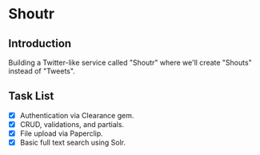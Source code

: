 # Shoutr

## Introduction
Building a Twitter-like service called "Shoutr" where we'll create "Shouts" instead of "Tweets". 

## Task List
- [x] Authentication via Clearance gem.
- [x] CRUD, validations, and partials.
- [x] File upload via Paperclip.
- [x] Basic full text search using Solr.
